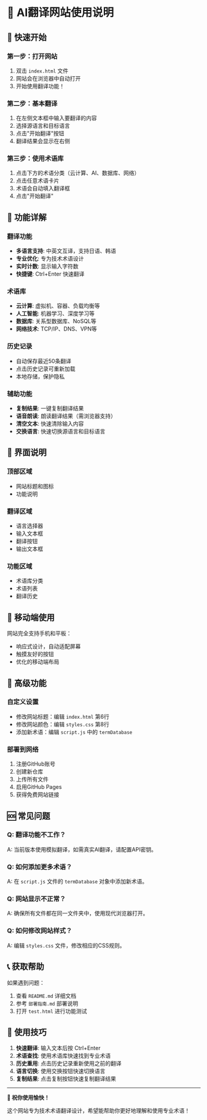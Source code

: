 # 🚀 AI翻译网站使用说明

## 📱 快速开始

### 第一步：打开网站
1. 双击 `index.html` 文件
2. 网站会在浏览器中自动打开
3. 开始使用翻译功能！

### 第二步：基本翻译
1. 在左侧文本框中输入要翻译的内容
2. 选择源语言和目标语言
3. 点击"开始翻译"按钮
4. 翻译结果会显示在右侧

### 第三步：使用术语库
1. 点击下方的术语分类（云计算、AI、数据库、网络）
2. 点击任意术语卡片
3. 术语会自动填入翻译框
4. 点击"开始翻译"

## 🎯 功能详解

### 翻译功能
- **多语言支持**: 中英文互译，支持日语、韩语
- **专业优化**: 专为技术术语设计
- **实时计数**: 显示输入字符数
- **快捷键**: Ctrl+Enter 快速翻译

### 术语库
- **云计算**: 虚拟机、容器、负载均衡等
- **人工智能**: 机器学习、深度学习等
- **数据库**: 关系型数据库、NoSQL等
- **网络技术**: TCP/IP、DNS、VPN等

### 历史记录
- 自动保存最近50条翻译
- 点击历史记录可重新加载
- 本地存储，保护隐私

### 辅助功能
- **复制结果**: 一键复制翻译结果
- **语音朗读**: 朗读翻译结果（需浏览器支持）
- **清空文本**: 快速清除输入内容
- **交换语言**: 快速切换源语言和目标语言

## 🎨 界面说明

### 顶部区域
- 网站标题和图标
- 功能说明

### 翻译区域
- 语言选择器
- 输入文本框
- 翻译按钮
- 输出文本框

### 功能区域
- 术语库分类
- 术语列表
- 翻译历史

## 📱 移动端使用

网站完全支持手机和平板：
- 响应式设计，自动适配屏幕
- 触摸友好的按钮
- 优化的移动端布局

## 🔧 高级功能

### 自定义设置
- 修改网站标题：编辑 `index.html` 第6行
- 修改网站颜色：编辑 `styles.css` 第8行
- 添加新术语：编辑 `script.js` 中的 `termDatabase`

### 部署到网络
1. 注册GitHub账号
2. 创建新仓库
3. 上传所有文件
4. 启用GitHub Pages
5. 获得免费网站链接

## 🆘 常见问题

### Q: 翻译功能不工作？
A: 当前版本使用模拟翻译，如需真实AI翻译，请配置API密钥。

### Q: 如何添加更多术语？
A: 在 `script.js` 文件的 `termDatabase` 对象中添加新术语。

### Q: 网站显示不正常？
A: 确保所有文件都在同一文件夹中，使用现代浏览器打开。

### Q: 如何修改网站样式？
A: 编辑 `styles.css` 文件，修改相应的CSS规则。

## 📞 获取帮助

如果遇到问题：
1. 查看 `README.md` 详细文档
2. 参考 `部署指南.md` 部署说明
3. 打开 `test.html` 进行功能测试

## 🎉 使用技巧

1. **快速翻译**: 输入文本后按 Ctrl+Enter
2. **术语查找**: 使用术语库快速找到专业术语
3. **历史重用**: 点击历史记录重新使用之前的翻译
4. **语言切换**: 使用交换按钮快速切换语言
5. **复制结果**: 点击复制按钮快速复制翻译结果

---

**🎊 祝你使用愉快！**

这个网站专为技术术语翻译设计，希望能帮助你更好地理解和使用专业术语！ 